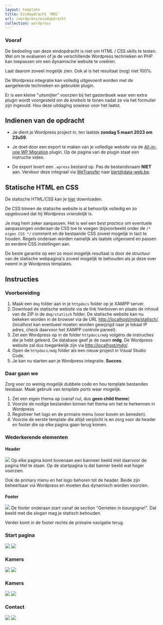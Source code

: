 ```yaml
---
layout: template
title: Eindopdracht 'MDG'
url: /wordpress/eindopdracht
collection: wordpress
---
```


<div class="highlight">
<h3>Vooraf</h3>
<p>De bedoeling van deze eindopdracht is niet om HTML / CSS skills te testen. Wel om te evalueren of je de verschillende Wordpress technieken en PHP kan toepassen om een dynamische website te creëren.</p> 
<p>Laat daarom zoveel mogelijk zien. Ook al is het resultaat (nog) niet 100%.</p>
<p>De Wordpress integratie kan volledig uitgevoerd worden met de aangeleerde technieken en gebruikte plugin.</p>
<p>Er is een kleine "uitsmijter" voorzien bij het gastenboek waar een extra plugin wordt voorgesteld om de <em>kriebels</em> te tonen nadat ze via het formulier zijn ingevuld. Hou deze uitdaging sowieso voor het laatst.</p>
</div>

## Indienen van de opdracht

* Je dient je Wordpress project in, ten laatste <strong>zondag 5 maart 2023 om 23u59</strong>. 

* Je doet door een export te maken van je volledige website via de <a href="https://nl.wordpress.org/plugins/all-in-one-wp-migration/">All-in-one WP Migration</a> plugin. Op de pagina van de plugin staat een instructie video.

* De export levert een <code>.wpress</code> bestand op. Pas de bestandsnaam <strong>NIET</strong> aan. Verstuur deze integraal via <a href="https://www.wetransfer.com">WeTransfer</a> naar <a href="mailto:bert@data-web.be">bert@data-web.be</a>.

## Statische HTML en CSS

De statische HTML/CSS kan je <a href="mdg/mdg.zip">hier</a> downloaden.

De CSS binnen de statische website is al behoorlijk volledig en zo opgebouwd dat hij <em>Wordpress vriendelijk</em> is. 

Je mag hem zeker aanpassen. Het is wel een <em>best practice</em> om eventuele aanpassingen onderaan de CSS toe te voegen (bijvoorbeeld onder de <code>/* eigen CSS */</code> comment en de bestaande CSS zoveel mogelijk in tact te houden. Regels onderaan worden namelijk als laatste uitgevoerd en passen zo eerdere CSS instellingen aan.

<div class="highlight">
De beste garantie op een zo mooi mogelijk resultaat is door de structuur van de statische webpagina's zoveel mogelijk te behouden als je deze over neemt in je Wordpress templates.
</div>

## Instructies

### Voorbereiding
1. Maak een <code>dmg</code> folder aan in je <code>httpdocs</code> folder op je XAMPP server.
2. Download de statische website via de link hierboven en plaats de inhoud van de ZIP in de <code>dmg/statisch</code> folder. De statische website kan nu bekeken worden in de browser via de URL <a target="_blank" href="http://localhost/mdg/statisch/">http://localhost/mdg/statisch/</a> (localhost kan eventueel moeten worden gewijzigd naar je lokaal IP adres, check daarvoor het XAMPP controle paneel).
3. Zet een Wordpress op in de folder <code>httpdocs/mdg</code> volgens de instructies die je hebt geleerd. De database geef je de naam <strong>mdg</strong>. De Wordpress website zal dus toegankelijk zijn via <a target="_blank" href="http://localhost/mdg/">http://localhost/mdg/</a>.
4. Open de <code>httpdocs/mdg</code> folder als een nieuw project in Visual Studio Code.
5. Je kan nu starten aan je Wordpress integratie. <strong>Succes</strong>.

### Daar gaan we

<div class="highlight">
Zorg voor zo weinig mogelijk dubbele code en hou template bestanden leesbaar. Maak gebruik van <em>template parts</em> waar mogelijk.
</div> 

1. Zet een eigen thema op (vanaf nul, dus <strong>geen child theme</strong>)
2. Voorzie de nodige bestanden binnen het thema om het te herkennen in Wordpress
3. Registreer het logo en de primaire menu (voor boven en beneden).
4. Voorzie de eerste template die altijd verplicht is en zorg voor de header en footer die op elke pagina gaan terug komen. 

### Wederkerende elementen

#### Header
<img src="mdg/header.jpg" class="shadow" />
Op elke pagina komt bovenaan een banneer beeld met daarvoor de pagina titel te staan. Op de startpagina is dat banner beeld wat hoger voorzien.

Ook de primary menu en het logo behoren tot de header. Beide zijn beheerbaar via Wordpress en moeten dus dynamisch worden voorzien.

#### Footer
<img src="mdg/footer.jpg" class="shadow" />
De footer onderaan start vanaf de section "Genieten in bourgogne!". Dat beeld met die slogan mag je statisch behouden.

Verder komt in de footer rechts de primaire navigatie terug.

### Start pagina

<img src="mdg/home_inhoud.jpg" class="shadow" />

<img src="mdg/home_laatste_nieuws.jpg" class="shadow" />

### Kamers

<img src="mdg/kamers.jpg" class="shadow" />

<img src="mdg/kamers_praktisch.jpg" class="shadow" />

### Kamers

<img src="mdg/diensten_inhoud.jpg" class="shadow" />

<img src="mdg/diensten.jpg" class="shadow" />

### Contact

<img src="mdg/contact_form_kaart.jpg" class="shadow" />

<img src="mdg/contact_vervoer.jpg" class="shadow" />

